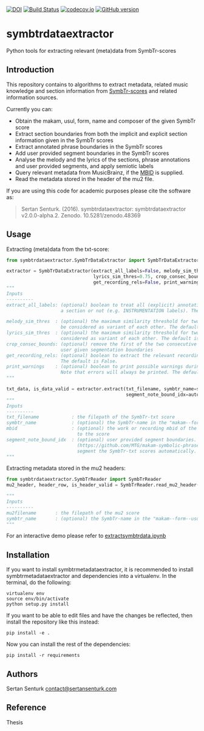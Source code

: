 [![DOI](https://zenodo.org/badge/21104/sertansenturk/symbtrdataextractor.svg)](https://zenodo.org/badge/latestdoi/21104/sertansenturk/symbtrdataextractor) [![Build Status](https://travis-ci.org/sertansenturk/symbtrdataextractor.svg?branch=master)](https://travis-ci.org/sertansenturk/symbtrdataextractor) [![codecov.io](https://codecov.io/github/sertansenturk/symbtrdataextractor/coverage.svg?branch=master)](https://codecov.io/github/sertansenturk/symbtrdataextractor?branch=master) [![GitHub version](https://badge.fury.io/gh/sertansenturk%2Fsymbtrdataextractor.svg)](https://badge.fury.io/gh/sertansenturk%2Fsymbtrdataextractor)

symbtrdataextractor
===========
Python tools for extracting relevant (meta)data from SymbTr-scores

Introduction
------------

This repository contains to algorithms to extract metadata, related music knowledge and section information from [SymbTr-scores](https://github.com/MTG/SymbTr) and related information sources. 

Currently you can:
- Obtain the makam, usul, form, name and composer of the given SymbTr score
- Extract section boundaries from both the implicit and explicit section information given in the SymbTr scores
- Extract annotated phrase boundaries in the SymbTr scores
- Add user provided segment boundaries in the SymbTr scores
- Analyse the melody and the lyrics of the sections, phrase annotations and user provided segments, and apply semiotic labels
- Query relevant metadata from MusicBrainz, if the [MBID](https://musicbrainz.org/doc/MusicBrainz_Identifier) is supplied.
- Read the metadata stored in the header of the mu2 file.

If you are using this code for academic purposes please cite the software as:

> Sertan Senturk. (2016). symbtrdataextractor: symbtrdataextractor v2.0.0-alpha.2. Zenodo. 10.5281/zenodo.48369

Usage
----------
Extracting (meta)data from the txt-score:

```python
from symbtrdataextractor.SymbTrDataExtractor import SymbTrDataExtractor

extractor = SymbTrDataExtractor(extract_all_labels=False, melody_sim_thres=0.75, 
                                lyrics_sim_thres=0.75, crop_consec_bounds=True,
                                get_recording_rels=False, print_warnings=True)
"""
Inputs
----------
extract_all_labels: (optional) boolean to treat all (explicit) annotations in the lyrics as 
                    a section or not (e.g. INSTRUMENTATION labels). The default is False.

melody_sim_thres  : (optional) the maximum similarity threshold for two melodic stuctures to 
                    be considered as variant of each other. The default is 0.75.
lyrics_sim_thres  : (optional) the maximum similarity threshold for two lyric stuctures to be 
                    considered as variant of each other. The default is 0.75.
crop_consec_bounds: (optional) remove the first of the two consecutive boundaries inside the
                    user given segmentation boundaries
get_recording_rels: (optional) boolean to extract the relevant recording relations from MusicBrainz.
                    The default is False.
print_warnings    : (optional) boolean to print possible warnings during reading the scores. 
                    Note that errors will always be printed. The default is True
"""

txt_data, is_data_valid = extractor.extract(txt_filename, symbtr_name=scorename, mbid=mbid, 
                                            segment_note_bound_idx=auto_seg_bounds)
"""
Inputs
----------
txt_filename            : the filepath of the SymbTr-txt score
symbtr_name             : (optional) the SymbTr-name in the "makam--form--usul--name--composer" format.
mbid                    : (optional) the work or recording mbid of the composition/performance related 
                          to the score
segment_note_bound_idx  : (optional) user provided segment boundaries. makam-symbolic-phrase-segmentation
                          (https://github.com/MTG/makam-symbolic-phrase-segmentation) can be used to 
                          segment the SymbTr-txt scores automatically.
"""
```

Extracting metadata stored in the mu2 headers: 
```python
from symbtrdataextractor.SymbTrReader import SymbTrReader
mu2_header, header_row, is_header_valid = SymbTrReader.read_mu2_header(mu2_filename, symbtr_name=scorename)

"""
Inputs
----------
mu2filename       : the filepath of the mu2 score
symbtr_name       : (optional) the SymbTr-name in the "makam--form--usul--name--composer" format.
"""
```

For an interactive demo please refer to [extractsymbtrdata.ipynb](https://github.com/sertansenturk/symbtrdataextractor/blob/master/extractsymbtrdata.ipynb)

Installation
----------

If you want to install symbtrmetadataextractor, it is recommended to install symbtrmetadataextractor and dependencies into a virtualenv. In the terminal, do the following:

    virtualenv env
    source env/bin/activate
    python setup.py install

If you want to be able to edit files and have the changes be reflected, then
install the repository like this instead:

    pip install -e .

Now you can install the rest of the dependencies:

    pip install -r requirements

Authors
-------
Sertan Senturk
contact@sertansenturk.com

Reference
-------
Thesis
